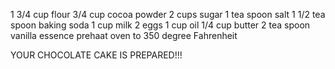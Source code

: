 1 3/4 cup flour
3/4 cup cocoa powder
2 cups sugar 
1 tea spoon salt
1 1/2 tea spoon baking soda
1 cup milk
2 eggs
1 cup oil
1/4 cup butter
2 tea spoon vanilla essence
prehaat oven to 350 degree Fahrenheit

YOUR CHOCOLATE CAKE IS PREPARED!!!
